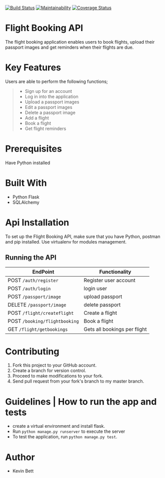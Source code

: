 [![Build Status](https://travis-ci.com/kevinbett/Flight-Booking-API.svg?branch=ft-add-passport-167105135)](https://travis-ci.com/kevinbett/Flight-Booking-API)
[![Maintainability](https://api.codeclimate.com/v1/badges/4c656883a42b03c6e3d1/maintainability)](https://codeclimate.com/github/kevinbett/Flight-Booking-API/maintainability)
[![Coverage Status](https://coveralls.io/repos/github/kevinbett/Flight-Booking-API/badge.svg?branch=master)](https://coveralls.io/github/kevinbett/Flight-Booking-API?branch=master)
# Flight Booking API

The flight booking application enables users to book flights, upload their passport images and get reminders when their flights are due.

# Key Features

Users are able to perform the following functions;

> * Sign up for an account
> * Log in into the application
> * Upload a passport images
> * Edit a passport images
> * Delete a passport image
> * Add a flight
> * Book a flight
> * Get flight reminders

# Prerequisites

Have Python installed

# Built With

* Python Flask
* SQLAlchemy

# Api Installation

To set up the Flight Booking API, make sure that you have Python, postman and pip installed.
Use virtualenv for modules management.
## Running the API
**EndPoint** | **Functionality**
--- | ---
POST `/auth/register` | Register user account
POST `/auth/login` | login user
POST `/passport/image` | upload passport
DELETE `/passport/image` | delete passport
POST  `/flight/createflight` | Create a flight
POST `/booking/flightbooking` | Book a flight
GET  `/flight/getbookings` | Gets all bookings per flight

# Contributing

1. Fork this project to your GitHub account.
2. Create a branch for version control.
3. Proceed to make modifications to your fork.
4. Send pull request from your fork's branch to my master branch.

# Guidelines | How to run the app and tests

- create a virtual environment and install flask.
- Run `python manage.py runserver` to execute the server
- To test the application, run `python manage.py test`.

# Author

* Kevin Bett
